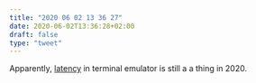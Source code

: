 ```yaml
---
title: "2020 06 02 13 36 27"
date: 2020-06-02T13:36:28+02:00
draft: false
type: "tweet"
---
```


Apparently, [latency](https://anarc.at/blog/2018-05-04-terminal-emulators-2/) in terminal emulator is still a a thing in 2020.
